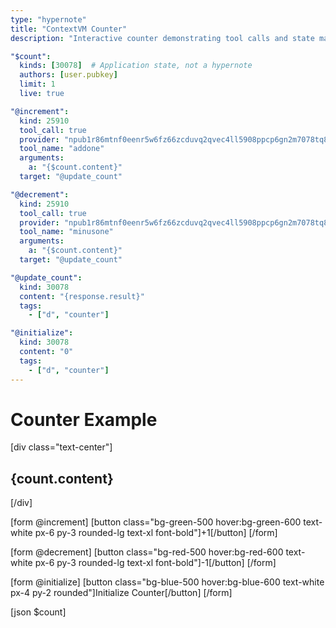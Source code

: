 ```yaml
---
type: "hypernote"
title: "ContextVM Counter"
description: "Interactive counter demonstrating tool calls and state management"

"$count":
  kinds: [30078]  # Application state, not a hypernote
  authors: [user.pubkey]
  limit: 1
  live: true

"@increment":
  kind: 25910
  tool_call: true
  provider: "npub1r86mtnf0eenr5w6fz66zcduvq2qvec4ll5908ppcp6gn2m7078tq82cuah"
  tool_name: "addone"
  arguments:
    a: "{$count.content}"
  target: "@update_count"

"@decrement":
  kind: 25910
  tool_call: true
  provider: "npub1r86mtnf0eenr5w6fz66zcduvq2qvec4ll5908ppcp6gn2m7078tq82cuah"
  tool_name: "minusone"
  arguments:
    a: "{$count.content}"
  target: "@update_count"

"@update_count":
  kind: 30078
  content: "{response.result}"
  tags:
    - ["d", "counter"]

"@initialize":
  kind: 30078
  content: "0"
  tags:
    - ["d", "counter"]
---
```


# Counter Example

[div class="text-center"]
## {count.content}
[/div]

[form @increment]
  [button class="bg-green-500 hover:bg-green-600 text-white px-6 py-3 rounded-lg text-xl font-bold"]+1[/button]
[/form]

[form @decrement]
  [button class="bg-red-500 hover:bg-red-600 text-white px-6 py-3 rounded-lg text-xl font-bold"]-1[/button]
[/form]

[form @initialize]
  [button class="bg-blue-500 hover:bg-blue-600 text-white px-4 py-2 rounded"]Initialize Counter[/button]
[/form]

[json $count]